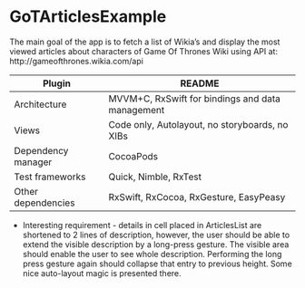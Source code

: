 <h1 class="code-line" data-line-start=0 data-line-end=1 ><a id="OmniNews_0"></a>GoTArticlesExample</h1>
<p class="has-line-data" data-line-start="1" data-line-end="2">The main goal of the app is to fetch a list of Wikia’s and display the most viewed articles about characters of Game Of Thrones Wiki using API at: http://gameofthrones.wikia.com/api
</p>
<table class="table table-striped table-bordered">
<thead>
<tr>
<th>Plugin</th>
<th>README</th>
</tr>
</thead>
<tbody>
<tr>
<td>Architecture</td>
<td>MVVM+C, RxSwift for bindings and data management</td>
</tr>
<tr>
<td>Views</td>
<td>Code only, Autolayout, no storyboards, no XIBs</td>
</tr>
<tr>
<td>Dependency manager</td>
<td>CocoaPods</td>
</tr>
<tr>
<td>Test frameworks</td>
<td>Quick, Nimble, RxTest</td>
</tr>
<tr>
<td>Other dependencies</td>
<td>RxSwift, RxCocoa, RxGesture, EasyPeasy</td>
</tr>
</tbody>
</table>
<ul>
<li class="has-line-data" data-line-start="10" data-line-end="11">Interesting requirement - details in cell placed in ArticlesList are shortened to 2 lines of description, however, the user should be able to extend the visible description by a long-press gesture. The visible area should enable the user to see whole description. Performing the long press gesture again should collapse that entry to previous height. Some nice auto-layout magic is presented there.
</li>
